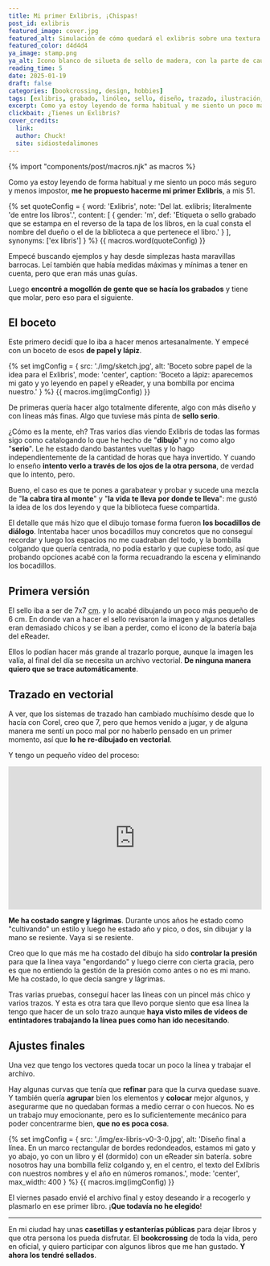 ```yaml
---
title: Mi primer Exlibris, ¡Chispas!
post_id: exlibris
featured_image: cover.jpg
featured_alt: Simulación de cómo quedará el exlibris sobre una textura de papel. Dibujo a línea. En un marco rectangular de bordes redondeados, estamos mi gato y yo abajo, yo con un libro y él (dormido) con un eReader sin batería. sobre nosotros hay una bombilla feliz colgando y, en el centro, el texto del Exlibris con nuestros nombres y el año en números romanos.
featured_color: d4d4d4
ya_image: stamp.png
ya_alt: Icono blanco de silueta de sello de madera, con la parte de caucho en negro, sobre círculo amarillo.
reading_time: 5
date: 2025-01-19
draft: false
categories: [bookcrossing, design, hobbies]
tags: [exlibris, grabado, linóleo, sello, diseño, trazado, ilustración, boceto]
excerpt: Como ya estoy leyendo de forma habitual y me siento un poco más seguro y menos impostor, me he propuesto hacerme mi primer Exlibris, a mis 51.
clickbait: ¿Tienes un Exlibris?
cover_credits:
  link:
  author: Chuck!
  site: sidiostedalimones
---
```

{% import "components/post/macros.njk" as macros %}

Como ya estoy leyendo de forma habitual y me siento un poco más seguro y menos impostor, **me he propuesto hacerme mi primer Exlibris**, a mis 51.



{% set quoteConfig = {
  word: 'Exlibris',
  note: 'Del lat. exlibris; literalmente \'de entre los libros\'.',
  content: [
      {
        gender: 'm',
        def: 'Etiqueta o sello grabado que se estampa en el reverso de la tapa de los libros, en la cual consta el nombre del dueño o el de la biblioteca a que pertenece el libro.'
      }
    ],
  synonyms: ['ex libris']
} %}
{{ macros.word(quoteConfig) }}

Empecé buscando ejemplos y hay desde simplezas hasta maravillas barrocas. Leí también que había medidas máximas y mínimas a tener en cuenta, pero que eran más unas guías.

Luego **encontré a mogollón de gente que se hacía los grabados** y tiene que molar, pero eso para el siguiente.

## El boceto

Este primero decidí que lo iba a hacer menos artesanalmente. Y empecé con un boceto de esos **de papel y lápiz**.

{% set imgConfig = {
  src: './img/sketch.jpg',
  alt: 'Boceto sobre papel de la idea para el Exlibris',
  mode: 'center',
  caption: 'Boceto a lápiz: aparecemos mi gato y yo leyendo en papel y eReader, y una bombilla por encima nuestro.'
} %}
{{ macros.img(imgConfig) }}

De primeras quería hacer algo totalmente diferente, algo con más diseño y con líneas más finas. Algo que tuviese más pinta de **sello serio**.

¿Cómo es la mente, eh? Tras varios días viendo Exlibris de todas las formas sigo como catalogando lo que he hecho de "**dibujo**" y no como algo "**serio**". Le he estado dando bastantes vueltas y lo hago independientemente de la cantidad de horas que haya invertido. Y cuando lo enseño **intento verlo a través de los ojos de la otra persona**, de verdad que lo intento, pero.

Bueno, el caso es que te pones a garabatear y probar y sucede una mezcla de "**la cabra tira al monte**" y "**la vida te lleva por donde te lleva**": me gustó la idea de los dos leyendo y que la biblioteca fuese compartida.

El detalle que más hizo que el dibujo tomase forma fueron **los bocadillos de diálogo**. Intentaba hacer unos bocadillos muy concretos que no conseguí recordar y luego los espacios no me cuadraban del todo, y la bombilla colgando que quería centrada, no podía estarlo y que cupiese todo, así que probando opciones acabé con la forma recuadrando la escena y eliminando los bocadillos.

## Primera versión

El sello iba a ser de 7x7 <abbr title="Centímetros">cm</abbr>. y lo acabé dibujando un poco más pequeño de 6 cm. En donde van a hacer el sello revisaron la imagen y algunos detalles eran demasiado chicos y se iban a perder, como el icono de la batería baja del eReader.

Ellos lo podían hacer más grande al trazarlo porque, aunque la imagen les valía, al final del día se necesita un archivo vectorial. **De ninguna manera quiero que se trace automáticamente**.

## Trazado en vectorial

A ver, que los sistemas de trazado han cambiado muchísimo desde que lo hacía con Corel, creo que 7, pero que hemos venido a jugar, y de alguna manera me sentí un poco mal por no haberlo pensado en un primer momento, así que **lo he re-dibujado en vectorial**.

Y tengo un pequeño vídeo del proceso:

<div style="position: relative; padding-top: 56.25%;" class="post__media"><iframe title="Exlibris: trazado-vectorial" width="100%" height="100%" src="https://veedeo.org/videos/embed/ea1cd078-64d2-4b35-b7f1-7e81136256f9" frameborder="0" allowfullscreen="" sandbox="allow-same-origin allow-scripts allow-popups" style="position: absolute; inset: 0px;"></iframe></div>

**Me ha costado sangre y lágrimas**. Durante unos años he estado como "cultivando" un estilo y luego he estado año y pico, o dos, sin dibujar y la mano se resiente. Vaya si se resiente.

Creo que lo que más me ha costado del dibujo ha sido **controlar la presión** para que la línea vaya "engordando" y luego cierre con cierta gracia, pero es que no entiendo la gestión de la presión como antes o no es mi mano. Me ha costado, lo que decía sangre y lágrimas.

Tras varias pruebas, conseguí hacer las líneas con un pincel más chico y varios trazos. Y esta es otra tara que llevo porque siento que esa línea la tengo que hacer de un solo trazo aunque **haya visto miles de vídeos de entintadores trabajando la línea pues como han ido necesitando**.

## Ajustes finales

Una vez que tengo los vectores queda tocar un poco la línea y trabajar el archivo.

Hay algunas curvas que tenía que **refinar** para que la curva quedase suave. Y también quería **agrupar** bien los elementos y **colocar** mejor algunos, y asegurarme que no quedaban formas a medio cerrar o con huecos. No es un trabajo muy emocionante, pero es lo suficientemente mecánico para poder concentrarme bien, **que no es poca cosa**.

{% set imgConfig = {
  src: './img/ex-libris-v0-3-0.jpg',
  alt: 'Diseño final a línea. En un marco rectangular de bordes redondeados, estamos mi gato y yo abajo, yo con un libro y él (dormido) con un eReader sin batería. sobre nosotros hay una bombilla feliz colgando y, en el centro, el texto del Exlibris con nuestros nombres y el año en números romanos.',
  mode: 'center',
  max_width: 400
} %}
{{ macros.img(imgConfig) }}

El viernes pasado envié el archivo final y estoy deseando ir a recogerlo y plasmarlo en ese primer libro. ¡**Que todavía no he elegido**!

***

En mi ciudad hay unas **casetillas y estanterías públicas** para dejar libros y que otra persona los pueda disfrutar. El **bookcrossing** de toda la vida, pero en oficial, y quiero participar con algunos libros que me han gustado. **Y ahora los tendré sellados**.
